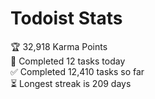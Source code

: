
# Todoist Stats

<!-- TODO-IST:START -->
🏆  32,918 Karma Points           
🌸  Completed 12 tasks today           
✅  Completed 12,410 tasks so far           
⏳  Longest streak is 209 days
<!-- TODO-IST:END -->
